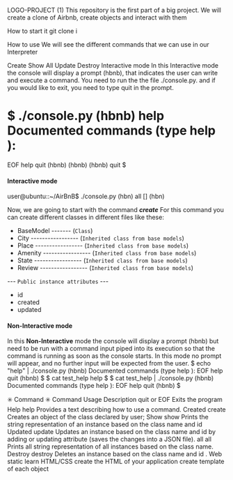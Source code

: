 LOGO-PROJECT (1)
This repository is the first part of a big project. We will create a clone of Airbnb, create objects and interact with them

How to start it
git clone i

How to use
We will see the different commands that we can use in our Interpreter

Create
Show
All
Update
Destroy
Interactive mode
In this Interactive mode the console will display a prompt (hbnb), that indicates the user can write and execute a command. You need to run the the file ./console.py. and if you would like to exit, you need to type quit in the prompt.

$ ./console.py
(hbnb) help
Documented commands (type help <topic>):
========================================
EOF  help  quit
(hbnb)
(hbnb)
(hbnb) quit
$

#### Interactive mode

user@ubuntu::~/AirBnB$ ./console.py (hbn) all [] (hbn)

Now, we are going to start with the command  ***create***
 For this command you can create different classes in different files like these:

* BaseModel ------- (```Class```)
* City ----------------- (```Inherited class from base models```)
* Place ----------------- (```Inherited class from base models```)
* Amenity ----------------- (```Inherited class from base models```)
* State ----------------- (```Inherited class from base models```)
* Review ----------------- (```Inherited class from base models```)


--- ```Public instance attributes``` ---
  * id
  * created
  * updated


#### Non-Interactive mode
In this **Non-Interactive** mode the console will display a prompt (hbnb) but need to be run with a command input piped into its execution so that the command is running as soon as the console starts. In this mode no prompt will appear, and no further input will be expected from the user.
$ echo "help" | ./console.py (hbnb) Documented commands (type help ):
EOF help quit (hbnb) $ $ cat test_help help $ $ cat test_help | ./console.py (hbnb) Documented commands (type help ):
EOF help quit (hbnb) $

✳️ Command ✳️
Command	Usage	Description
quit or EOF		Exits the program
Help	help <command>	Provides a text describing how to use a command.
Created	create <class name>	Creates an object of the class declared by user;
Show	show <class name> <id>	Prints the string representation of an instance based on the class name and id
Updated	update<class name> <id> <attribute name> <attribute value>	Updates an instance based on the class name and id by adding or updating attribute (saves the changes into a JSON file).
all	all <class name>	Prints all string representation of all instances based on the class name.
Destroy	destroy <class name> <id>	Deletes an instance based on the class name and id .
Web static
learn HTML/CSS
create the HTML of your application
create template of each object
